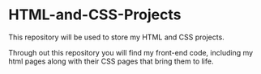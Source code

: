 # HTML-and-CSS-Projects
This repository will be used to store  my HTML and CSS projects. 

Through out this repository you will find my front-end code, including my html pages along with their CSS pages that 
bring them to life. 
